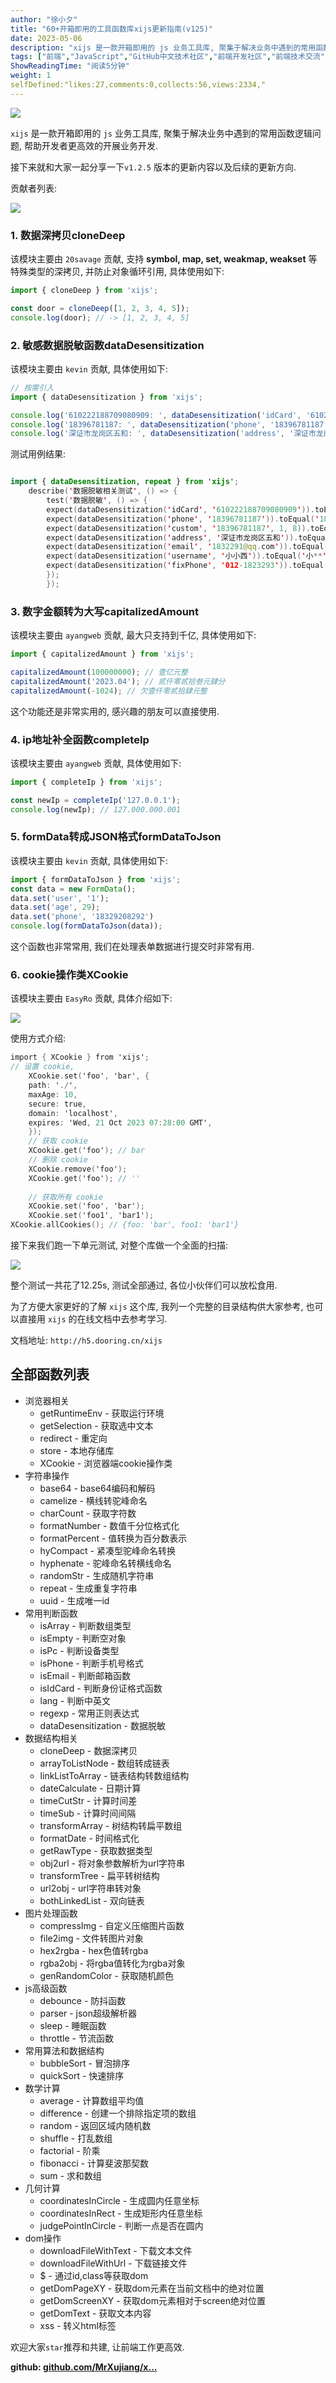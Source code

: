 ```yaml
---
author: "徐小夕"
title: "60+开箱即用的工具函数库xijs更新指南(v125)"
date: 2023-05-06
description: "xijs 是一款开箱即用的 js 业务工具库, 聚集于解决业务中遇到的常用函数逻辑问题, 帮助开发者更高效的开展业务开发 接下来就和大家一起分享一下v125 版本的更新内容以及后续的更新方向 "
tags: ["前端","JavaScript","GitHub中文技术社区","前端开发社区","前端技术交流","前端框架教程","JavaScript 学习资源","CSS 技巧与最佳实践","HTML5 最新动态","前端工程师职业发展","开源前端项目","前端技术趋势"]
ShowReadingTime: "阅读5分钟"
weight: 1
selfDefined:"likes:27,comments:0,collects:56,views:2334,"
---
```

![](/images/jueJin/eb259b12d6b3448.png)

`xijs` 是一款开箱即用的 `js` 业务工具库, 聚集于解决业务中遇到的常用函数逻辑问题, 帮助开发者更高效的开展业务开发.

接下来就和大家一起分享一下`v1.2.5` 版本的更新内容以及后续的更新方向.

贡献者列表:

![](/images/jueJin/af720d10f75b469.png)

### 1\. 数据深拷贝cloneDeep

该模块主要由 `20savage` 贡献, 支持 **symbol, map, set, weakmap, weakset** 等特殊类型的深拷贝, 并防止对象循环引用, 具体使用如下:

```js
import { cloneDeep } from 'xijs';

const door = cloneDeep([1, 2, 3, 4, 5]);
console.log(door); // -> [1, 2, 3, 4, 5]
```

### 2\. 敏感数据脱敏函数dataDesensitization

该模块主要由 `kevin` 贡献, 具体使用如下:

```js
// 按需引入
import { dataDesensitization } from 'xijs';

console.log('610222188709080909: ', dataDesensitization('idCard', '610222188709080909'));
console.log('18396781187: ', dataDesensitization('phone', '18396781187'));
console.log('深证市龙岗区五和: ', dataDesensitization('address', '深证市龙岗区五和'));
```

测试用例结果:

```kotlin

import { dataDesensitization, repeat } from 'xijs';
    describe('数据脱敏相关测试', () => {
        test('数据脱敏', () => {
        expect(dataDesensitization('idCard', '610222188709080909')).toEqual('61**************09')
        expect(dataDesensitization('phone', '18396781187')).toEqual('183****1187')
        expect(dataDesensitization('custom', '18396781187', 1, 8)).toEqual('1********87')
        expect(dataDesensitization('address', '深证市龙岗区五和')).toEqual('深证******')
        expect(dataDesensitization('email', '1832291@qq.com')).toEqual('1****1@qq.com')
        expect(dataDesensitization('username', '小小西')).toEqual('小**')
        expect(dataDesensitization('fixPhone', '012-1823293')).toEqual('012-*******')
        });
        });
```

### 3\. 数字金额转为大写capitalizedAmount

该模块主要由 `ayangweb` 贡献, 最大只支持到千亿, 具体使用如下:

```js
import { capitalizedAmount } from 'xijs';

capitalizedAmount(100000000); // 壹亿元整
capitalizedAmount('2023.04'); // 贰仟零贰拾叁元肆分
capitalizedAmount(-1024); // 欠壹仟零贰拾肆元整
```

这个功能还是非常实用的, 感兴趣的朋友可以直接使用.

### 4\. ip地址补全函数completeIp

该模块主要由 `ayangweb` 贡献, 具体使用如下:

```js
import { completeIp } from 'xijs';

const newIp = completeIp('127.0.0.1');
console.log(newIp); // 127.000.000.001
```

### 5\. formData转成JSON格式formDataToJson

该模块主要由 `kevin` 贡献, 具体使用如下:

```js
import { formDataToJson } from 'xijs';
const data = new FormData();
data.set('user', '1');
data.set('age', 29);
data.set('phone', '18329208292')
console.log(formDataToJson(data));
```

这个函数也非常常用, 我们在处理表单数据进行提交时非常有用.

### 6\. cookie操作类XCookie

该模块主要由 `EasyRo` 贡献, 具体介绍如下:

![](/images/jueJin/d0f7abb9fc5a42c.png)

使用方式介绍:

```objectivec
import { XCookie } from 'xijs';
// 设置 cookie,
    XCookie.set('foo', 'bar', {
    path: './',
    maxAge: 10,
    secure: true,
    domain: 'localhost',
    expires: 'Wed, 21 Oct 2023 07:28:00 GMT',
    });
    // 获取 cookie
    XCookie.get('foo'); // bar
    // 删除 cookie
    XCookie.remove('foo');
    XCookie.get('foo'); // ''
    
    // 获取所有 cookie
    XCookie.set('foo', 'bar');
    XCookie.set('foo1', 'bar1');
XCookie.allCookies(); // {foo: 'bar', foo1: 'bar1'}
```

接下来我们跑一下单元测试, 对整个库做一个全面的扫描:

![](/images/jueJin/f507e9788356408.png)

整个测试一共花了12.25s, 测试全部通过, 各位小伙伴们可以放松食用.

为了方便大家更好的了解 `xijs` 这个库, 我列一个完整的目录结构供大家参考, 也可以直接用 `xijs` 的在线文档中去参考学习.

文档地址: `http://h5.dooring.cn/xijs`

全部函数列表
------

*   浏览器相关
    *   getRuntimeEnv - 获取运行环境
    *   getSelection - 获取选中文本
    *   redirect - 重定向
    *   store - 本地存储库
    *   XCookie - 浏览器端cookie操作类
*   字符串操作
    *   base64 - base64编码和解码
    *   camelize - 横线转驼峰命名
    *   charCount - 获取字符数
    *   formatNumber - 数值千分位格式化
    *   formatPercent - 值转换为百分数表示
    *   hyCompact - 紧凑型驼峰命名转换
    *   hyphenate - 驼峰命名转横线命名
    *   randomStr - 生成随机字符串
    *   repeat - 生成重复字符串
    *   uuid - 生成唯一id
*   常用判断函数
    *   isArray - 判断数组类型
    *   isEmpty - 判断空对象
    *   isPc - 判断设备类型
    *   isPhone - 判断手机号格式
    *   isEmail - 判断邮箱函数
    *   isIdCard - 判断身份证格式函数
    *   lang - 判断中英文
    *   regexp - 常用正则表达式
    *   dataDesensitization - 数据脱敏
*   数据结构相关
    *   cloneDeep - 数据深拷贝
    *   arrayToListNode - 数组转成链表
    *   linkListToArray - 链表结构转数组结构
    *   dateCalculate - 日期计算
    *   timeCutStr - 计算时间差
    *   timeSub - 计算时间间隔
    *   transformArray - 树结构转扁平数组
    *   formatDate - 时间格式化
    *   getRawType - 获取数据类型
    *   obj2url - 将对象参数解析为url字符串
    *   transformTree - 扁平转树结构
    *   url2obj - url字符串转对象
    *   bothLinkedList - 双向链表
*   图片处理函数
    *   compressImg - 自定义压缩图片函数
    *   file2img - 文件转图片对象
    *   hex2rgba - hex色值转rgba
    *   rgba2obj - 将rgba值转化为rgba对象
    *   genRandomColor - 获取随机颜色
*   js高级函数
    *   debounce - 防抖函数
    *   parser - json超级解析器
    *   sleep - 睡眠函数
    *   throttle - 节流函数
*   常用算法和数据结构
    *   bubbleSort - 冒泡排序
    *   quickSort - 快速排序
*   数学计算
    *   average - 计算数组平均值
    *   difference - 创建一个排除指定项的数组
    *   random - 返回区域内随机数
    *   shuffle - 打乱数组
    *   factorial - 阶乘
    *   fibonacci - 计算斐波那契数
    *   sum - 求和数组
*   几何计算
    *   coordinatesInCircle - 生成圆内任意坐标
    *   coordinatesInRect - 生成矩形内任意坐标
    *   judgePointInCircle - 判断一点是否在圆内
*   dom操作
    *   downloadFileWithText - 下载文本文件
    *   downloadFileWithUrl - 下载链接文件
    *   $ - 通过id,class等获取dom
    *   getDomPageXY - 获取dom元素在当前文档中的绝对位置
    *   getDomScreenXY - 获取dom元素相对于screen绝对位置
    *   getDomText - 获取文本内容
    *   xss - 转义html标签

欢迎大家`star`推荐和共建, 让前端工作更高效.

**github: [github.com/MrXujiang/x…](https://link.juejin.cn?target=https%3A%2F%2Fgithub.com%2FMrXujiang%2Fxijs "https://github.com/MrXujiang/xijs")**